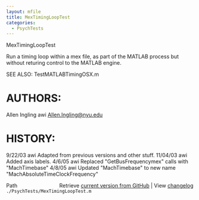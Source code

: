 ```yaml
---
layout: mfile
title: MexTimingLoopTest
categories:
  - PsychTests
---
```


MexTimingLoopTest

Run a timing loop within a mex file, as part of the MATLAB process but without returing control to the
 MATLAB engine.

SEE ALSO: TestMATLABTimingOSX.m

# AUTHORS:
Allen Ingling     awi     Allen.Ingling@nyu.edu

# HISTORY:
9/22/03   awi     Adapted from previous versions and other stuff.
11/04/03  awi     Added axis labels.
4/6/05    awi     Replaced "GetBusFrequencymex" calls with "MachTimebase"
4/8/05    awi     Updated "MachTimebase" to new name "MachAbsoluteTimeClockFrequency"


<div class="code_header" style="text-align:right;">
  <span style="float:left;">Path&nbsp;&nbsp;</span> <span class="counter">Retrieve <a href=
  "https://raw.github.com/Psychtoolbox-3/Psychtoolbox-3/beta/./PsychTests/MexTimingLoopTest.m">current version from GitHub</a> | View <a href=
  "https://github.com/Psychtoolbox-3/Psychtoolbox-3/commits/beta/./PsychTests/MexTimingLoopTest.m">changelog</a></span>
</div>
<div class="code">
  <code>./PsychTests/MexTimingLoopTest.m</code>
</div>

